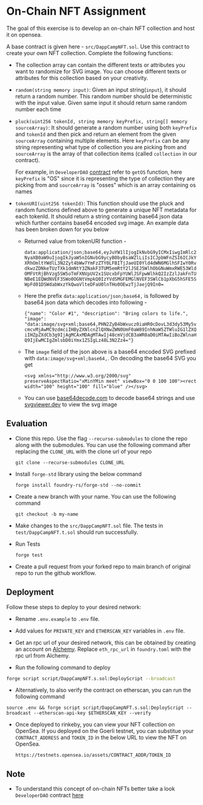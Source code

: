 # On-Chain NFT Assignment

The goal of this exercise is to develop an on-chain NFT collection and host it on opensea.

A base contract is given here - `src/DappCampNFT.sol`. Use this contract to create your own NFT collection. Complete the following functions:

- The collection array can contain the different texts or attributes you want to randomize for SVG image. You can choose different texts or attributes for this collection based on your creativity.

- `random(string memory input)`: Given an input string(`input`), it should return a random number. This random number should be deterministic with the input value. Given same input it should return same random number each time

- `pluck(uint256 tokenId, string memory keyPrefix, string[] memory sourceArray)`: It should generate a random number using both `keyPrefix` and `tokenId` and then pick and return an element from the given `sourceArray` containing multiple elements. Here `keyPrefix` can be any string representing what type of collection you are picking from and `sourceArray` is the array of that collection items (called `collection` in our contract).

  For example, in `DeveloperDAO` [contract](https://github.com/Developer-DAO/developer-dao-nft-contract/blob/master/hh/contracts/Dev.sol) refer to `getOS` function, here `keyPrefix` is "OS" since it is representing the type of collection they are picking from and `sourceArray` is "osses" which is an array containing os names

- `tokenURI(uint256 tokenId)`: This function should use the pluck and random functions defined above to generate a unique NFT metadata for each tokenId. It should return a string containing base64 json data which further contains base64 encoded svg image. An example data has been broken down for you below

  - Returned value from tokenURI function -

    `data:application/json;base64,eyJuYW1lIjogIkNvbG9yICMxIiwgImRlc2NyaXB0aW9uIjogIkJyaW5nIGNvbG9ycyB0byBsaWZlLiIsICJpbWFnZSI6ICJkYXRhOmltYWdlL3N2Zyt4bWw7YmFzZTY0LFBITjJaeUI0Yld4dWN6MGlhSFIwY0RvdkwzZDNkeTUzTXk1dmNtY3ZNakF3TUM5emRtY2lJSEJ5WlhObGNuWmxRWE53WldOMFVtRjBhVzg5SW5oTmFXNVpUV2x1SUcxbFpYUWlJSFpwWlhkQ2IzZzlJakFnTUNBeE1EQWdNVEF3SWo0OGNtVmpkQ0IzYVdSMGFEMGlNVEF3SWlCb1pXbG5hSFE5SWpFd01DSWdabWxzYkQwaVlteDFaU0lnTHo0OEwzTjJaejQ9In0=`

  - Here the prefix `data:application/json;base64,` is followed by base64 json data which decodes into following -

    `{"name": "Color #1", "description": "Bring colors to life.", "image": "data:image/svg+xml;base64,PHN2ZyB4bWxucz0iaHR0cDovL3d3dy53My5vcmcvMjAwMC9zdmciIHByZXNlcnZlQXNwZWN0UmF0aW89InhNaW5ZTWluIG1lZXQiIHZpZXdCb3g9IjAgMCAxMDAgMTAwIj48cmVjdCB3aWR0aD0iMTAwIiBoZWlnaHQ9IjEwMCIgZmlsbD0iYmx1ZSIgLz48L3N2Zz4="}`

  - The `image` field of the json above is a base64 encoded SVG prefixed with `data:image/svg+xml;base64,`. On decoding the base64 SVG you get

    `<svg xmlns="http://www.w3.org/2000/svg" preserveAspectRatio="xMinYMin meet" viewBox="0 0 100 100"><rect width="100" height="100" fill="blue" /></svg>`

  - You can use [base64decode.com](https://www.base64decode.org/) to decode base64 strings and use [svgviewer.dev](https://www.svgviewer.dev/) to view the svg image

## Evaluation

- Clone this repo. Use the flag `--recurse-submodules` to clone the repo along with the submodules. You can use the following command after replacing the `CLONE_URL` with the clone url of your repo

  ```
  git clone --recurse-submodules CLONE_URL
  ```

- Install `forge-std` library using the below command
  ```
  forge install foundry-rs/forge-std --no-commit
  ```
- Create a new branch with your name. You can use the following command

  ```
  git checkout -b my-name
  ```

- Make changes to the `src/DappCampNFT.sol` file. The tests in `test/DappCampNFT.t.sol` should run successfully.

- Run Tests
  ```
  forge test
  ```
- Create a pull request from your forked repo to main branch of original repo to run the github workflow.

## Deployment

Follow these steps to deploy to your desired network:

- Rename `.env.example` to `.env` file.

- Add values for `PRIVATE_KEY` and `ETHERSCAN_KEY` variables in `.env` file.

- Get an rpc url of your desired network, this can be obtained by creating an account on [Alchemy](https://www.alchemy.com/). Replace `eth_rpc_url` in `foundry.toml` with the rpc url from Alchemy.

- Run the following command to deploy

```bash
forge script script/DappCampNFT.s.sol:DeployScript --broadcast
```

- Alternatively, to also verify the contract on etherscan, you can run the following command

```
source .env && forge script script/DappCampNFT.s.sol:DeployScript --broadcast --etherscan-api-key $ETHERSCAN_KEY --verify
```

- Once deployed to rinkeby, you can view your NFT collection on OpenSea. If you deployed on the Goerli testnet, you can substitue your `CONTRACT_ADDRESS` and `TOKEN_ID` in the below URL to view the NFT on OpenSea.

  ```
  https://testnets.opensea.io/assets/CONTRACT_ADDR/TOKEN_ID
  ```

## Note

- To understand this concept of on-chain NFTs better take a look `DeveloperDAO` contract [here](https://github.com/Developer-DAO/developer-dao-nft-contract/blob/master/hh/contracts/Dev.sol)
